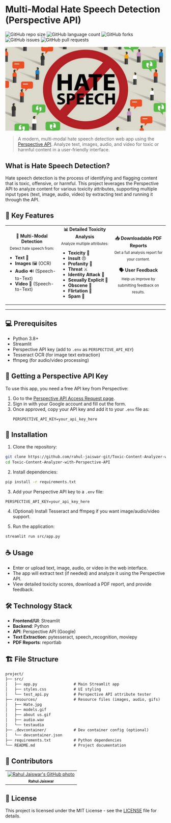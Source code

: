 # Multi-Modal Hate Speech Detection (Perspective API)

![GitHub repo size](https://img.shields.io/github/repo-size/rahul-jaiswar-git/Toxic-Content-Analyzer-with-Perspective-API?style=for-the-badge)
![GitHub language count](https://img.shields.io/github/languages/count/rahul-jaiswar-git/Toxic-Content-Analyzer-with-Perspective-API?style=for-the-badge)
![GitHub forks](https://img.shields.io/github/forks/rahul-jaiswar-git/Toxic-Content-Analyzer-with-Perspective-API?style=for-the-badge)
![GitHub issues](https://img.shields.io/github/issues/rahul-jaiswar-git/Toxic-Content-Analyzer-with-Perspective-API?style=for-the-badge)
![GitHub pull requests](https://img.shields.io/github/issues-pr/rahul-jaiswar-git/Toxic-Content-Analyzer-with-Perspective-API?style=for-the-badge)

![Project Home Page](resources/Hate.jpg)

> A modern, multi-modal hate speech detection web app using the [Perspective API](https://perspectiveapi.com/). Analyze text, images, audio, and video for toxic or harmful content in a user-friendly interface.

## What is Hate Speech Detection?

Hate speech detection is the process of identifying and flagging content that is toxic, offensive, or harmful. This project leverages the Perspective API to analyze content for various toxicity attributes, supporting multiple input types (text, image, audio, video) by extracting text and running it through the API.

## 🚀 **Key Features**

<div align="center">

<table>
  <tr>
    <td align="center" width="220">
      <b>🧠 Multi-Modal Detection</b><br>
      <sub>Detect hate speech from:</sub><br>
      <ul align="left">
        <li><b>Text</b> 📝</li>
        <li><b>Images</b> 🖼️ (OCR)</li>
        <li><b>Audio</b> 🔊 (Speech-to-Text)</li>
        <li><b>Video</b> 🎥 (Speech-to-Text)</li>
      </ul>
    </td>
    <td align="center" width="220">
      <b>📊 Detailed Toxicity Analysis</b><br>
      <sub>Analyze multiple attributes:</sub><br>
      <ul align="left">
        <li><b>Toxicity</b> 🚫</li>
        <li><b>Insult</b> 😠</li>
        <li><b>Profanity</b> 💢</li>
        <li><b>Threat</b> ⚔️</li>
        <li><b>Identity Attack</b> 👥</li>
        <li><b>Sexually Explicit</b> 🔞</li>
        <li><b>Obscene</b> 🚯</li>
        <li><b>Flirtation</b> 💝</li>
        <li><b>Spam</b> 📧</li>
      </ul>
    </td>
    <td align="center" width="220">
      <b>📥 Downloadable PDF Reports</b><br>
      <sub>Get a full analysis report for your content.</sub><br><br>
      <b>🗣️ User Feedback</b><br>
      <sub>Help us improve by submitting feedback on results.</sub>
    </td>
  </tr>
</table>

</div>

---

## 💻 Prerequisites

- Python 3.8+
- Streamlit
- Perspective API key (add to `.env` as `PERSPECTIVE_API_KEY`)
- Tesseract OCR (for image text extraction)
- ffmpeg (for audio/video processing)

## 🔑 Getting a Perspective API Key

To use this app, you need a free API key from Perspective:

1. Go to the [Perspective API Access Request page](https://perspectiveapi.com/#/access).
2. Sign in with your Google account and fill out the form.
3. Once approved, copy your API key and add it to your `.env` file as:
   ```env
   PERSPECTIVE_API_KEY=your_api_key_here
   ```

## 🚀 Installation

1. Clone the repository:
```bash
git clone https://github.com/rahul-jaiswar-git/Toxic-Content-Analyzer-with-Perspective-API.git
cd Toxic-Content-Analyzer-with-Perspective-API
```

2. Install dependencies:
```bash
pip install -r requirements.txt
```

3. Add your Perspective API key to a `.env` file:
```env
PERSPECTIVE_API_KEY=your_api_key_here
```

4. (Optional) Install Tesseract and ffmpeg if you want image/audio/video support.

5. Run the application:
```bash
streamlit run src/app.py
```

## ☕ Usage

- Enter or upload text, image, audio, or video in the web interface.
- The app will extract text (if needed) and analyze it using the Perspective API.
- View detailed toxicity scores, download a PDF report, and provide feedback.

## 🛠️ Technology Stack

- **Frontend/UI**: Streamlit
- **Backend**: Python
- **API**: Perspective API (Google)
- **Text Extraction**: pytesseract, speech_recognition, moviepy
- **PDF Reports**: reportlab

## 🏗️ File Structure

```
project/
├── src/
│   ├── app.py                # Main Streamlit app
│   ├── styles.css            # UI styling
│   └── test_api.py           # Perspective API attribute tester
├── resources/                # Resource files (images, audio, gifs)
│   ├── Hate.jpg
│   ├── models.gif
│   ├── about us.gif
│   ├── audio.wav
│   └── testaudio
├── .devcontainer/            # Dev container config (optional)
│   └── devcontainer.json
├── requirements.txt          # Python dependencies
└── README.md                 # Project documentation
```

## 🤝 Contributors

<table>
  <tr>
    <td align="center">
      <a href="https://github.com/rahul-jaiswar-git" title="Rahul Jaiswar">
        <img src="https://avatars.githubusercontent.com/rahul-jaiswar-git" width="100px;" alt="Rahul Jaiswar's GitHub photo"/><br>
        <sub>
          <b>Rahul Jaiswar</b>
        </sub>
      </a>
    </td>
  </tr>
</table>

## 📝 License

This project is licensed under the MIT License - see the [LICENSE](LICENSE) file for details. 